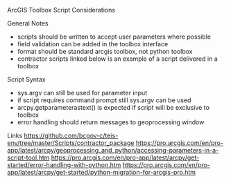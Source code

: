 ArcGIS Toolbox Script Considerations

General Notes
- scripts should be written to accept user parameters where possible
- field validation can be added in the toolbox interface
- format should be standard arcgis toolbox, not python toolbox
- contractor scripts linked below is an example of a script delivered in a toolbox



Script Syntax
- sys.argv can still be used for parameter input
- if script requires command prompt still sys.argv can be used
- arcpy.getparameterastext() is expected if script will be exclusive to toolbox
- error handling should return messages to geoprocessing window



Links
https://github.com/bcgov-c/teis-env/tree/master/Scripts/contractor_package
https://pro.arcgis.com/en/pro-app/latest/arcpy/geoprocessing_and_python/accessing-parameters-in-a-script-tool.htm
https://pro.arcgis.com/en/pro-app/latest/arcpy/get-started/error-handling-with-python.htm
https://pro.arcgis.com/en/pro-app/latest/arcpy/get-started/python-migration-for-arcgis-pro.htm

